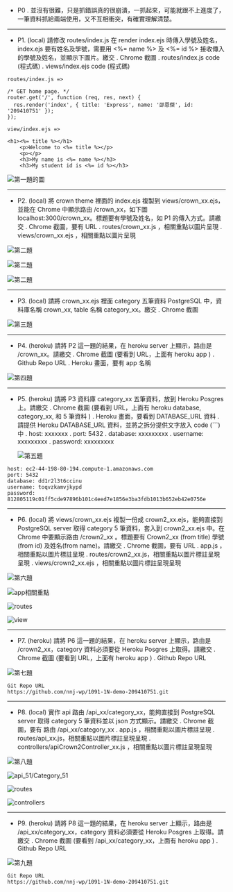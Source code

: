 - P0
  . 並沒有很難，只是抓錯誤真的很崩潰，一抓起來，可能就跟不上進度了，一筆資料抓給兩端使用，又不互相衝突，有確實理解清楚。

---

- P1. (local) 請修改 routes/index.js 在 render index.ejs 時傳入學號及姓名，index.ejs 要有姓名及學號，需要用 <%= name %> 及 <%= id %> 接收傳入的學號及姓名，並顯示下圖片。繳交
  . Chrome 截圖
  . routes/index.js code (程式碼)
  . views/index.ejs code (程式碼)

```
routes/index.js =>

/* GET home page. */
router.get('/', function (req, res, next) {
  res.render('index', { title: 'Express', name: '邵恩傑', id: '209410751' });
});

```

```
view/index.ejs =>

<h1><%= title %></h1>
    <p>Welcome to <%= title %></p>
    <p></p>
    <h3>My name is <%= name %></h3>
    <h3>My student id is <%= id %></h3>

```

![第一題的圖](https://i.imgur.com/aZt2UTo.png)

---

- P2. (local) 將 crown theme 裡面的 index.ejs 複製到 views/crown_xx.ejs，並能在 Chrome 中顯示路由 /crown_xx，如下圖 localhost:3000/crown_xx。標題要有學號及姓名，如 P1 的傳入方式。請繳交
  . Chrome 截圖，要有 URL
  . routes/crown_xx.js ，相關重點以圖片呈現
  . views/crown_xx.ejs ，相關重點以圖片呈現

![第二題](https://res.cloudinary.com/dpnl3hnc2/image/upload/v1634839237/20211022_2_cam0tj.png)

![第二題](https://res.cloudinary.com/dpnl3hnc2/image/upload/v1634839440/20211020_4_kvhgin.png)

![第二題](https://res.cloudinary.com/dpnl3hnc2/image/upload/v1634839422/20211020_3_l9s6fl.png)

---

- P3. (local) 請將 crown_xx.ejs 裡面 category 五筆資料 PostgreSQL 中，資料庫名稱 crown_xx, table 名稱 category_xx。繳交
  . Chrome 截圖

![第三題](https://i.imgur.com/E0BtQ2Q.jpg)

---

- P4. (heroku) 請將 P2 這一題的結果，在 heroku server 上顯示，路由是 /crown_xx。請繳交
  . Chrome 截圖 (要看到 URL，上面有 heroku app )
  . Github Repo URL
  . Heroku 畫面，要有 app 名稱

![第四題]()

---

- P5. (heroku) 請將 P3 資料庫 category_xx 五筆資料，放到 Heroku Posgres 上。請繳交
  . Chrome 截圖 (要看到 URL，上面有 heroku database, category_xx, 和 5 筆資料 )
  . Heroku 畫面，要看到 DATABASE_URL 資料
  . 請提供 Heroku DATABASE_URL 資料，並將之拆分提供文字放入 code (```)中
  . host: xxxxxxx
  . port: 5432
  . database: xxxxxxxxx
  . username: xxxxxxxxx
  . password: xxxxxxxxx

  ![第五題](https://res.cloudinary.com/dpnl3hnc2/image/upload/v1634839568/20211020_6_uvdedm.png)

```
host: ec2-44-198-80-194.compute-1.amazonaws.com
port: 5432
database: dd1r2l3t6ccinu
username: toqvzkamvjkypd
password: 812805119c01ff5cde97896b101c4eed7e1856e3ba3fdb1013b652eb42e0756e
```

---

- P6. (local) 將 views/crown_xx.ejs 複製一份成 crown2_xx.ejs，能夠直接到 PostgreSQL server 取得 category 5 筆資料，套入到 crown2_xx.ejs 中。在 Chrome 中要顯示路由 /crown2_xx 。標題要有 Crown2_xx (from title) 學號 (from id) 及姓名(from name)。請繳交
  . Chrome 截圖，要有 URL
  . app.js ，相關重點以圖片標註呈現
  . routes/crown2_xx.js，相關重點以圖片標註呈現呈現
  . views/crown2_xx.ejs ，相關重點以圖片標註呈現呈現

![第六題](https://res.cloudinary.com/dpnl3hnc2/image/upload/v1634840009/20211020_2_hbcftx.png)

![app相關重點](https://res.cloudinary.com/dpnl3hnc2/image/upload/v1634840644/20211022_3_xjj8qs.png)

![routes](https://res.cloudinary.com/dpnl3hnc2/image/upload/v1634841089/20211022_4_v66wpz.png)

![view](https://res.cloudinary.com/dpnl3hnc2/image/upload/v1634841131/20211022_5_n4fkn6.png)

---

- P7. (heroku) 請將 P6 這一題的結果，在 heroku server 上顯示，路由是 /crown2_xx，category 資料必須要從 Heroku Posgres 上取得。請繳交
  . Chrome 截圖 (要看到 URL，上面有 heroku app )
  . Github Repo URL

![第七題](https://res.cloudinary.com/dpnl3hnc2/image/upload/v1634841285/20211020_5_nnfbrr.png)

```
Git Repo URL
https://github.com/nnj-wp/1091-1N-demo-209410751.git
```

---

- P8. (local) 實作 api 路由 /api_xx/category_xx，能夠直接到 PostgreSQL server 取得 category 5 筆資料並以 json 方式顯示。請繳交
  . Chrome 截圖，要有 路由 /api_xx/category_xx
  . app.js ，相關重點以圖片標註呈現
  . routes/api_xx.js，相關重點以圖片標註呈現呈現
  . controllers/apiCrown2Controller_xx.js ，相關重點以圖片標註呈現呈現

![第八題](https://res.cloudinary.com/dpnl3hnc2/image/upload/v1634842010/20211022_6_czssdx.png)

![api_51/Category_51](https://res.cloudinary.com/dpnl3hnc2/image/upload/v1634842037/20211022_7_w34arr.png)

![routes](https://res.cloudinary.com/dpnl3hnc2/image/upload/v1634842063/20211022_8_qlwj7w.png)

![controllers](https://res.cloudinary.com/dpnl3hnc2/image/upload/v1634842085/20211022_9_bnxldr.png)

---

- P9. (heroku) 請將 P8 這一題的結果，在 heroku server 上顯示，路由是 /api_xx/category_xx，category 資料必須要從 Heroku Posgres 上取得。請繳交
  . Chrome 截圖 (要看到 /api_xx/category_xx，上面有 heroku app )
  . Github Repo URL

![第九題](https://res.cloudinary.com/dpnl3hnc2/image/upload/v1634842329/20211022_10_g4o0c1.png)

```
Git Repo URL
https://github.com/nnj-wp/1091-1N-demo-209410751.git
```
